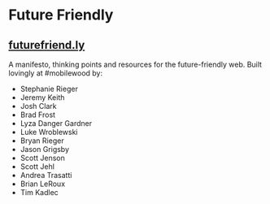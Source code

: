# Future Friendly
## [futurefriend.ly](http://futurefriend.ly)

A manifesto, thinking points and resources for the future-friendly web. Built lovingly at #mobilewood by:

* Stephanie Rieger
* Jeremy Keith
* Josh Clark
* Brad Frost
* Lyza Danger Gardner
* Luke Wroblewski
* Bryan Rieger
* Jason Grigsby
* Scott Jenson
* Scott Jehl
* Andrea Trasatti
* Brian LeRoux
* Tim Kadlec